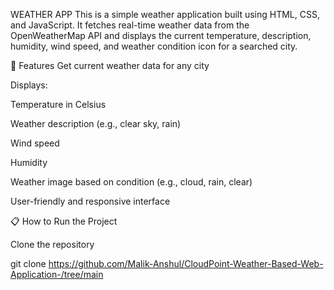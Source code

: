 WEATHER APP
  This is a simple weather application built using HTML, CSS, and JavaScript. It fetches real-time weather data from the OpenWeatherMap API and displays the current temperature, description, humidity, wind speed,     and weather condition icon for a searched city.

🔧 Features
  Get current weather data for any city

Displays:

  Temperature in Celsius

  Weather description (e.g., clear sky, rain)

  Wind speed

  Humidity

  Weather image based on condition (e.g., cloud, rain, clear)

  User-friendly and responsive interface

📋 How to Run the Project

Clone the repository

git clone https://github.com/Malik-Anshul/CloudPoint-Weather-Based-Web-Application-/tree/main
